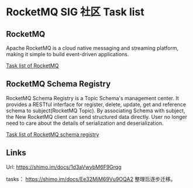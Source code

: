 # RocketMQ SIG 社区 Task list
## RocketMQ
Apache RocketMQ is a cloud native messaging and streaming platform, making it simple to build event-driven applications.

[Task list of RocketMQ](https://github.com/apache/rocketmq-schema-registry/issues)

## RocketMQ Schema Registry
RocketMQ Schema Registry is a Topic Schema's management center. It provides a RESTful interface for register, delete, update, get and reference schema to subject(RocketMQ Topic). By associating Schema with subject, the New RocketMQ client can send structured data directly. User no longer need to care about the details of serialization and deserialization.

[Task list of RocketMQ schema registry](https://github.com/apache/rocketmq-schema-registry/issues/44)


## Links
Url:
https://shimo.im/docs/1d3aVwybM6F9Grqg

tasks：
https://shimo.im/docs/Ee32MjM69Vu9OQA2
整理后逐步迁移。
